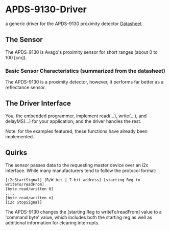 APDS-9130-Driver
=============

a generic driver for the APDS-9130 proximity detector 
[Datasheet](http://www.avagotech.com/docs/AV02-3425EN)

## The Sensor
The APDS-9130 is Avago's proximity sensor for short ranges 
(about 0 to 100 [cm]).

### Basic Sensor Characteristics (summarized from the datasheet)
The APDS-9130 is a proximity detector, however, it performs far better as a 
reflectance sensor.

## The Driver Interface
You, the embedded programmer, implement read(...), write(...), and delayMS(...)
for your application; and the driver handles the rest.

Note: for the examples featured, these functions have already been implemented.


## Quirks
The sensor passes data to the requesting master device over an i2c interface.
While many manufacturers tend to follow the protocol format:
    
    [i2cStartSignal] [R/W bit | 7-bit address] [starting Reg to writeTo/readFrom]
    [byte read/written 0]
    ....
    [byte read/written n]
    [i2c StopSignal]
    
The APDS-9130 changes the [starting Reg to writeTo/readFrom] value to a 
'command byte' value, which includes both the starting reg as well as 
additional information for clearing interrupts.


